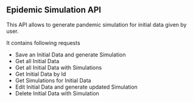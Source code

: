 ## Epidemic Simulation API
This API allows to generate pandemic simulation for initial data given by user.

It contains following requests

* Save an Initial Data and generate Simulation
* Get all Initial Data
* Get all Initial Data with Simulations
* Get Initial Data by Id
* Get Simulations for Initial Data
* Edit Initial Data and generate updated Simulation
* Delete Initial Data with Simulation
